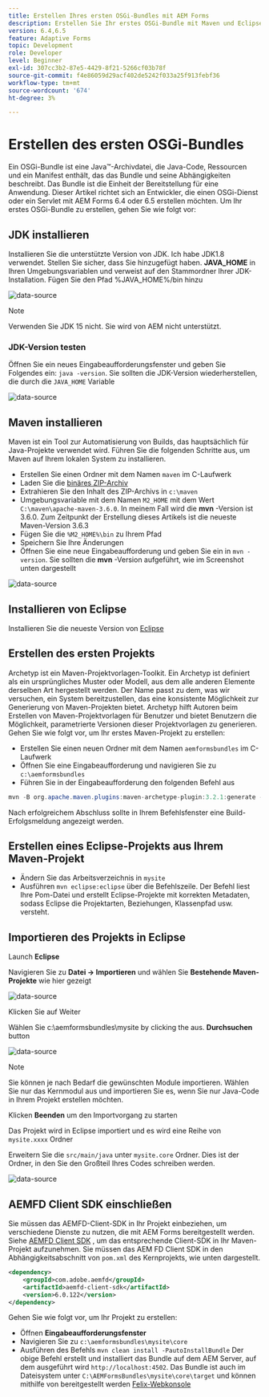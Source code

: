 ```yaml
---
title: Erstellen Ihres ersten OSGi-Bundles mit AEM Forms
description: Erstellen Sie Ihr erstes OSGi-Bundle mit Maven und Eclipse
version: 6.4,6.5
feature: Adaptive Forms
topic: Development
role: Developer
level: Beginner
exl-id: 307cc3b2-87e5-4429-8f21-5266cf03b78f
source-git-commit: f4e86059d29acf402de5242f033a25f913febf36
workflow-type: tm+mt
source-wordcount: '674'
ht-degree: 3%

---
```


# Erstellen des ersten OSGi-Bundles

Ein OSGi-Bundle ist eine Java™-Archivdatei, die Java-Code, Ressourcen und ein Manifest enthält, das das Bundle und seine Abhängigkeiten beschreibt. Das Bundle ist die Einheit der Bereitstellung für eine Anwendung. Dieser Artikel richtet sich an Entwickler, die einen OSGi-Dienst oder ein Servlet mit AEM Forms 6.4 oder 6.5 erstellen möchten. Um Ihr erstes OSGi-Bundle zu erstellen, gehen Sie wie folgt vor:


## JDK installieren

Installieren Sie die unterstützte Version von JDK. Ich habe JDK1.8 verwendet. Stellen Sie sicher, dass Sie hinzugefügt haben. **JAVA_HOME** in Ihren Umgebungsvariablen und verweist auf den Stammordner Ihrer JDK-Installation.
Fügen Sie den Pfad %JAVA_HOME%/bin hinzu

![data-source](assets/java-home.JPG)

>[!NOTE]
> Verwenden Sie JDK 15 nicht. Sie wird von AEM nicht unterstützt.

### JDK-Version testen

Öffnen Sie ein neues Eingabeaufforderungsfenster und geben Sie Folgendes ein: `java -version`. Sie sollten die JDK-Version wiederherstellen, die durch die `JAVA_HOME` Variable

![data-source](assets/java-version.JPG)

## Maven installieren

Maven ist ein Tool zur Automatisierung von Builds, das hauptsächlich für Java-Projekte verwendet wird. Führen Sie die folgenden Schritte aus, um Maven auf Ihrem lokalen System zu installieren.

* Erstellen Sie einen Ordner mit dem Namen `maven` im C-Laufwerk
* Laden Sie die [binäres ZIP-Archiv](https://maven.apache.org/download.cgi)
* Extrahieren Sie den Inhalt des ZIP-Archivs in `c:\maven`
* Umgebungsvariable mit dem Namen `M2_HOME` mit dem Wert `C:\maven\apache-maven-3.6.0`. In meinem Fall wird die **mvn** -Version ist 3.6.0. Zum Zeitpunkt der Erstellung dieses Artikels ist die neueste Maven-Version 3.6.3
* Fügen Sie die `%M2_HOME%\bin` zu Ihrem Pfad
* Speichern Sie Ihre Änderungen
* Öffnen Sie eine neue Eingabeaufforderung und geben Sie ein in `mvn -version`. Sie sollten die **mvn** -Version aufgeführt, wie im Screenshot unten dargestellt

![data-source](assets/mvn-version.JPG)


## Installieren von Eclipse

Installieren Sie die neueste Version von [Eclipse](https://www.eclipse.org/downloads/)

## Erstellen des ersten Projekts

Archetyp ist ein Maven-Projektvorlagen-Toolkit. Ein Archetyp ist definiert als ein ursprüngliches Muster oder Modell, aus dem alle anderen Elemente derselben Art hergestellt werden. Der Name passt zu dem, was wir versuchen, ein System bereitzustellen, das eine konsistente Möglichkeit zur Generierung von Maven-Projekten bietet. Archetyp hilft Autoren beim Erstellen von Maven-Projektvorlagen für Benutzer und bietet Benutzern die Möglichkeit, parametrierte Versionen dieser Projektvorlagen zu generieren.
Gehen Sie wie folgt vor, um Ihr erstes Maven-Projekt zu erstellen:

* Erstellen Sie einen neuen Ordner mit dem Namen `aemformsbundles` im C-Laufwerk
* Öffnen Sie eine Eingabeaufforderung und navigieren Sie zu `c:\aemformsbundles`
* Führen Sie in der Eingabeaufforderung den folgenden Befehl aus

```java
mvn -B org.apache.maven.plugins:maven-archetype-plugin:3.2.1:generate -D archetypeGroupId=com.adobe.aem -D archetypeArtifactId=aem-project-archetype -D archetypeVersion=36 -D appTitle="My Site" -D appId="mysite" -D groupId="com.mysite" -D aemVersion=6.5.13
```

Nach erfolgreichem Abschluss sollte in Ihrem Befehlsfenster eine Build-Erfolgsmeldung angezeigt werden.

## Erstellen eines Eclipse-Projekts aus Ihrem Maven-Projekt

* Ändern Sie das Arbeitsverzeichnis in `mysite`
* Ausführen `mvn eclipse:eclipse` über die Befehlszeile. Der Befehl liest Ihre Pom-Datei und erstellt Eclipse-Projekte mit korrekten Metadaten, sodass Eclipse die Projektarten, Beziehungen, Klassenpfad usw. versteht.

## Importieren des Projekts in Eclipse

Launch **Eclipse**

Navigieren Sie zu **Datei -> Importieren** und wählen Sie **Bestehende Maven-Projekte** wie hier gezeigt

![data-source](assets/import-mvn-project.JPG)

Klicken Sie auf Weiter

Wählen Sie c:\aemformsbundles\mysite by clicking the aus. **Durchsuchen** button

![data-source](assets/mysite-eclipse-project.png)

>[!NOTE]
>Sie können je nach Bedarf die gewünschten Module importieren. Wählen Sie nur das Kernmodul aus und importieren Sie es, wenn Sie nur Java-Code in Ihrem Projekt erstellen möchten.

Klicken **Beenden** um den Importvorgang zu starten

Das Projekt wird in Eclipse importiert und es wird eine Reihe von `mysite.xxxx` Ordner

Erweitern Sie die `src/main/java` unter `mysite.core` Ordner. Dies ist der Ordner, in den Sie den Großteil Ihres Codes schreiben werden.

![data-source](assets/mysite-core-project.png)

## AEMFD Client SDK einschließen

Sie müssen das AEMFD-Client-SDK in Ihr Projekt einbeziehen, um verschiedene Dienste zu nutzen, die mit AEM Forms bereitgestellt werden. Siehe [AEMFD Client SDK](https://mvnrepository.com/artifact/com.adobe.aemfd/aemfd-client-sdk) , um das entsprechende Client-SDK in Ihr Maven-Projekt aufzunehmen. Sie müssen das AEM FD Client SDK in den Abhängigkeitsabschnitt von `pom.xml` des Kernprojekts, wie unten dargestellt.

```xml
<dependency>
    <groupId>com.adobe.aemfd</groupId>
    <artifactId>aemfd-client-sdk</artifactId>
    <version>6.0.122</version>
</dependency>
```

Gehen Sie wie folgt vor, um Ihr Projekt zu erstellen:

* Öffnen **Eingabeaufforderungsfenster**
* Navigieren Sie zu `c:\aemformsbundles\mysite\core`
* Ausführen des Befehls `mvn clean install -PautoInstallBundle`
Der obige Befehl erstellt und installiert das Bundle auf dem AEM Server, auf dem ausgeführt wird `http://localhost:4502`. Das Bundle ist auch im Dateisystem unter
   `C:\AEMFormsBundles\mysite\core\target` und können mithilfe von bereitgestellt werden [Felix-Webkonsole](http://localhost:4502/system/console/bundles)
